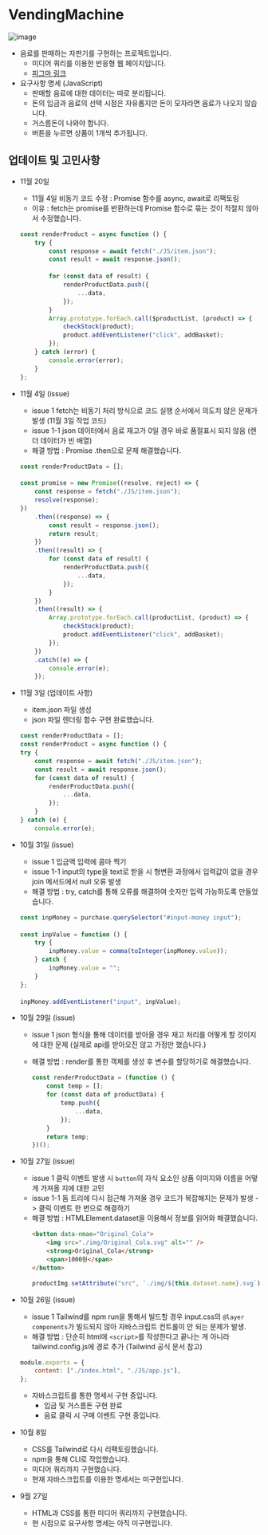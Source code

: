 # VendingMachine
<img width="750" alt="image" src="https://user-images.githubusercontent.com/103429329/213040755-370880da-c33b-45d7-bf0e-0a383a2d7f35.png">


-   음료를 판매하는 자판기를 구현하는 프로젝트입니다.
    -   미디어 쿼리를 이용한 반응형 웹 페이지입니다.
    -   [피그마 링크](https://www.figma.com/file/c4mPUK5xcqzzRVBadSu6BG/%EB%A9%8B%EC%82%AC_%ED%94%84%EB%A1%A0%ED%8A%B8%EC%97%94%EB%93%9C%EC%8A%A4%EC%BF%A8_3%EA%B8%B0?node-id=0%3A1)
-   요구사항 명세 (JavaScript)
    -   판매할 음료에 대한 데이터는 따로 분리됩니다.
    -   돈의 입금과 음료의 선택 시점은 자유롭지만 돈이 모자라면 음료가 나오지 않습니다.
    -   거스름돈이 나와야 합니다.
    -   버튼을 누르면 상품이 1개씩 추가됩니다.

## 업데이트 및 고민사항

-   11월 20일

    -   11월 4일 비동기 코드 수정 : Promise 함수를 async, await로 리팩토링
    -   이유 : fetch는 promise를 반환하는데 Promise 함수로 묶는 것이 적절치 않아서 수정했습니다.

    ```js
    const renderProduct = async function () {
        try {
            const response = await fetch("./JS/item.json");
            const result = await response.json();

            for (const data of result) {
                renderProductData.push({
                    ...data,
                });
            }
            Array.prototype.forEach.call($productList, (product) => {
                checkStock(product);
                product.addEventListener("click", addBasket);
            });
        } catch (error) {
            console.error(error);
        }
    };
    ```

-   11월 4일 (issue)

    -   issue 1 fetch는 비동기 처리 방식으로 코드 실행 순서에서 의도치 않은 문제가 발생 (11월 3일 작업 코드)
    -   issue 1-1 json 데이터에서 음료 재고가 0일 경우 바로 품절표시 되지 않음 (렌더 데이터가 빈 배열)
    -   해결 방법 : Promise .then으로 문제 해결했습니다.

    ```js
    const renderProductData = [];

    const promise = new Promise((resolve, reject) => {
        const response = fetch("./JS/item.json");
        resolve(response);
    })
        .then((response) => {
            const result = response.json();
            return result;
        })
        .then((result) => {
            for (const data of result) {
                renderProductData.push({
                    ...data,
                });
            }
        })
        .then((result) => {
            Array.prototype.forEach.call(productList, (product) => {
                checkStock(product);
                product.addEventListener("click", addBasket);
            });
        })
        .catch((e) => {
            console.error(e);
        });
    ```

-   11월 3일 (업데이트 사항)

    -   item.json 파일 생성
    -   json 파일 렌더링 함수 구현 완료했습니다.

    ```js
    const renderProductData = [];
    const renderProduct = async function () {
    try {
        const response = await fetch("./JS/item.json");
        const result = await response.json();
        for (const data of result) {
            renderProductData.push({
                ...data,
            });
        }
    } catch (e) {
        console.error(e);
    ```

-   10월 31일 (issue)

    -   issue 1 입금액 입력에 콤마 찍기
    -   issue 1-1 input의 type을 text로 받을 시 형변환 과정에서 입력값이 없을 경우 join 메서드에서 null 오류 발생
    -   해결 방법 : try, catch를 통해 오류를 해결하여 숫자만 입력 가능하도록 만들었습니다.

    ```js
    const inpMoney = purchase.querySelector("#input-money input");

    const inpValue = function () {
        try {
            inpMoney.value = comma(toInteger(inpMoney.value));
        } catch {
            inpMoney.value = "";
        }
    };

    inpMoney.addEventListener("input", inpValue);
    ```

-   10월 29일 (issue)

    -   issue 1 json 형식을 통해 데이터를 받아올 경우 재고 처리를 어떻게 할 것이지에 대한 문제 (실제로 api를 받아오진 않고 가정만 했습니다.)
    -   해결 방법 : render를 통한 객체를 생성 후 변수를 할당하기로 해결했습니다.

        ```js
        const renderProductData = (function () {
            const temp = [];
            for (const data of productData) {
                temp.push({
                    ...data,
                });
            }
            return temp;
        })();
        ```

-   10월 27일 (issue)

    -   issue 1 클릭 이벤트 발생 시 `button`의 자식 요소인 상품 이미지와 이름을 어떻게 가져올 지에 대한 고민
    -   issue 1-1 돔 트리에 다시 접근해 가져올 경우 코드가 복잡해지는 문제가 발생 -> 클릭 이벤트 한 번으로 해결하기
    -   해결 방법 : HTMLElement.dataset을 이용해서 정보를 읽어와 해결했습니다.
        ```html
        <button data-nmae="Original_Cola">
            <img src="./img/Original_Cola.svg" alt="" />
            <strong>Original_Cola</strong>
            <span>1000원</span>
        </button>
        ```
        ```js
        productImg.setAttribute("src", `./img/${this.dataset.name}.svg`);
        ```

-   10월 26일 (issue)

    -   issue 1 Tailwind를 npm run을 통해서 빌드할 경우 input.css의 `@layer components`가 빌드되지 않아 자바스크립트 컨트롤이 안 되는 문제가 발생.
    -   해결 방법 : 단순히 html에 `<script>`를 작성한다고 끝나는 게 아니라 tailwind.config.js에 경로 추가 (Tailwind 공식 문서 참고)

    ```js
    module.exports = {
        content: ["./index.html", "./JS/app.js"],
    };
    ```

    -   자바스크립트를 통한 명세서 구현 중입니다.
        -   입금 및 거스름돈 구현 완료
        -   음료 클릭 시 구매 이벤트 구현 중입니다.

-   10월 8일

    -   CSS를 Tailwind로 다시 리팩토링했습니다.
    -   npm을 통해 CLI로 작업했습니다.
    -   미디어 쿼리까지 구현했습니다.
    -   현재 자바스크립트를 이용한 명세서는 미구현입니다.

-   9월 27일
    -   HTML과 CSS를 통한 미디어 쿼리까지 구현했습니다.
    -   현 시점으로 요구사항 명세는 아직 미구현입니다.
